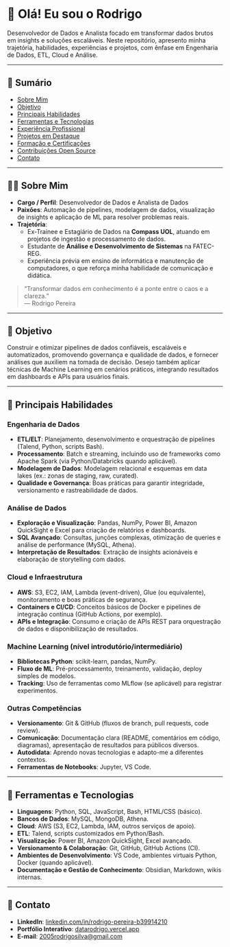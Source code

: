 <!-- ========================= -->
<!-- README.md - Portfólio de Rodrigo -->
<!-- ========================= -->

# 👋 Olá! Eu sou o Rodrigo

Desenvolvedor de Dados e Analista focado em transformar dados brutos em insights e soluções escaláveis. Neste repositório, apresento minha trajetória, habilidades, experiências e projetos, com ênfase em Engenharia de Dados, ETL, Cloud e Análise.

---

## 📖 Sumário

- [Sobre Mim](#-sobre-mim)  
- [Objetivo](#-objetivo)  
- [Principais Habilidades](#-principais-habilidades)  
- [Ferramentas e Tecnologias](#-ferramentas-e-tecnologias)  
- [Experiência Profissional](#-experiência-profissional)  
- [Projetos em Destaque](#-projetos-em-destaque)  
- [Formação e Certificações](#-formação-e-certificações)  
- [Contribuições Open Source](#-contribuições-open-source)  
- [Contato](#-contato)  

---

## 👨‍💻 Sobre Mim

- **Cargo / Perfil**: Desenvolvedor de Dados e Analista de Dados  
- **Paixões**: Automação de pipelines, modelagem de dados, visualização de insights e aplicação de ML para resolver problemas reais.  
- **Trajetória**:
  - Ex-Trainee e Estagiário de Dados na **Compass UOL**, atuando em projetos de ingestão e processamento de dados.
  - Estudante de **Análise e Desenvolvimento de Sistemas** na FATEC-REG.
  - Experiência prévia em ensino de informática e manutenção de computadores, o que reforça minha habilidade de comunicação e didática.

> “Transformar dados em conhecimento é a ponte entre o caos e a clareza.”  
> — Rodrigo Pereira

---

## 🎯 Objetivo

Construir e otimizar pipelines de dados confiáveis, escaláveis e automatizados, promovendo governança e qualidade de dados, e fornecer análises que auxiliem na tomada de decisão. Desejo também aplicar técnicas de Machine Learning em cenários práticos, integrando resultados em dashboards e APIs para usuários finais.

---

## 🚀 Principais Habilidades

### Engenharia de Dados
- **ETL/ELT**: Planejamento, desenvolvimento e orquestração de pipelines (Talend, Python, scripts Bash).  
- **Processamento**: Batch e streaming, incluindo uso de frameworks como Apache Spark (via Python/Databricks quando aplicável).  
- **Modelagem de Dados**: Modelagem relacional e esquemas em data lakes (ex.: zonas de staging, raw, curated).  
- **Qualidade e Governança**: Boas práticas para garantir integridade, versionamento e rastreabilidade de dados.

### Análise de Dados
- **Exploração e Visualização**: Pandas, NumPy, Power BI, Amazon QuickSight e Excel para criação de relatórios e dashboards.  
- **SQL Avançado**: Consultas, junções complexas, otimização de queries e análise de performance (MySQL, Athena).  
- **Interpretação de Resultados**: Extração de insights acionáveis e elaboração de storytelling com dados.

### Cloud e Infraestrutura
- **AWS**: S3, EC2, IAM, Lambda (event-driven), Glue (ou equivalente), monitoramento e boas práticas de segurança.  
- **Containers e CI/CD**: Conceitos básicos de Docker e pipelines de integração contínua (GitHub Actions, por exemplo).  
- **APIs e Integração**: Consumo e criação de APIs REST para orquestração de dados e disponibilização de resultados.

### Machine Learning (nível introdutório/intermediário)
- **Bibliotecas Python**: scikit-learn, pandas, NumPy.  
- **Fluxo de ML**: Pré-processamento, treinamento, validação, deploy simples de modelos.  
- **Tracking**: Uso de ferramentas como MLflow (se aplicável) para registrar experimentos.

### Outras Competências
- **Versionamento**: Git & GitHub (fluxos de branch, pull requests, code review).  
- **Comunicação**: Documentação clara (README, comentários em código, diagramas), apresentação de resultados para públicos diversos.  
- **Autodidata**: Aprendo novas tecnologias e adapto-me a diferentes contextos.  
- **Ferramentas de Notebooks**: Jupyter, VS Code.

---

## 🧰 Ferramentas e Tecnologias

- **Linguagens**: Python, SQL, JavaScript, Bash, HTML/CSS (básico).  
- **Bancos de Dados**: MySQL, MongoDB, Athena.  
- **Cloud**: AWS (S3, EC2, Lambda, IAM, outros serviços de apoio).  
- **ETL**: Talend, scripts customizados em Python/Bash.  
- **Visualização**: Power BI, Amazon QuickSight, Excel avançado.  
- **Versionamento & Colaboração**: Git, GitHub, GitHub Actions (CI).  
- **Ambientes de Desenvolvimento**: VS Code, ambientes virtuais Python, Docker (quando aplicável).  
- **Documentação e Gestão de Conhecimento**: Obsidian, Markdown, wikis internas.

---

## 🤝 Contato

- **LinkedIn**: [linkedin.com/in/rodrigo-pereira-b39914210](https://www.linkedin.com/in/rodrigo-pereira-b39914210/)  
- **Portfólio Interativo**: [datarodrigo.vercel.app](https://datarodrigo.vercel.app/)  
- **E-mail**: 2005rodrigosilva@gmail.com  
